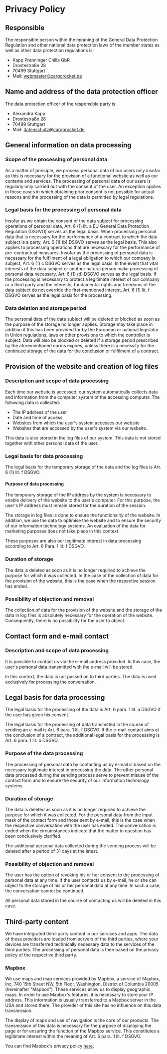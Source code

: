 # Privacy Policy
## Responsible
The responsible person within the meaning of the General Data Protection Regulation and other national data protection laws of the member states as well as other data protection regulations is:

* Kapp Prenninger Chilla GbR
* Drostestraße 28
* 70499 Stuttgart
* Mail: webmaster@cargorocket.de

## Name and address of the data protection officer
The data protection officer of the responsible party is:

* Alexandra Kapp
* Drostestraße 28
* 70499 Stuttgart
* Mail: datenschutz@cargorocket.de

## General information on data processing
### Scope of the processing of personal data
As a matter of principle, we process personal data of our users only insofar as this is necessary for the provision of a functional website as well as our contents and services. The processing of personal data of our users is regularly only carried out with the consent of the user. An exception applies in those cases in which obtaining prior consent is not possible for actual reasons and the processing of the data is permitted by legal regulations. 

### Legal basis for the processing of personal data
Insofar as we obtain the consent of the data subject for processing operations of personal data, Art. 6 (1) lit. a EU General Data Protection Regulation (DSGVO) serves as the legal basis.
When processing personal data that is necessary for the performance of a contract to which the data subject is a party, Art. 6 (1) (b) DSGVO serves as the legal basis. This also applies to processing operations that are necessary for the performance of pre-contractual measures.
Insofar as the processing of personal data is necessary for the fulfilment of a legal obligation to which our company is subject, Art. 6 (1) c DSGVO serves as the legal basis.
In the event that vital interests of the data subject or another natural person make processing of personal data necessary, Art. 6 (1) (d) DSGVO serves as the legal basis.
If the processing is necessary to protect a legitimate interest of our company or a third party and the interests, fundamental rights and freedoms of the data subject do not override the first-mentioned interest, Art. 6 (1) lit. f DSGVO serves as the legal basis for the processing.

### Data deletion and storage period
The personal data of the data subject will be deleted or blocked as soon as the purpose of the storage no longer applies. Storage may take place in addition if this has been provided for by the European or national legislator in Union regulations, laws or other provisions to which the controller is subject. Data will also be blocked or deleted if a storage period prescribed by the aforementioned norms expires, unless there is a necessity for the continued storage of the data for the conclusion or fulfilment of a contract.

## Provision of the website and creation of log files
### Description and scope of data processing
Each time our website is accessed, our system automatically collects data and information from the computer system of the accessing computer. 
The following data is collected:

* The IP address of the user
* Date and time of access
* Websites from which the user's system accesses our website
* Websites that are accessed by the user's system via our website.

This data is also stored in the log files of our system. This data is not stored together with other personal data of the user.

### Legal basis for data processing 
The legal basis for the temporary storage of the data and the log files is Art. 6 (1) lit. f DSGVO.

#### Purpose of data processing
The temporary storage of the IP address by the system is necessary to enable delivery of the website to the user's computer. For this purpose, the user's IP address must remain stored for the duration of the session. 

The storage in log files is done to ensure the functionality of the website. In addition, we use the data to optimise the website and to ensure the security of our information technology systems. An evaluation of the data for marketing purposes does not take place in this context.

These purposes are also our legitimate interest in data processing according to Art. 6 Para. 1 lit. f DSGVO.

### Duration of storage
The data is deleted as soon as it is no longer required to achieve the purpose for which it was collected. In the case of the collection of data for the provision of the website, this is the case when the respective session has ended. 

### Possibility of objection and removal
The collection of data for the provision of the website and the storage of the data in log files is absolutely necessary for the operation of the website. Consequently, there is no possibility for the user to object.

## Contact form and e-mail contact
### Description and scope of data processing
It is possible to contact us via the e-mail address provided. In this case, the user's personal data transmitted with the e-mail will be stored. 

In this context, the data is not passed on to third parties. The data is used exclusively for processing the conversation.

## Legal basis for data processing 
The legal basis for the processing of the data is Art. 6 para. 1 lit. a DSGVO if the user has given his consent.

The legal basis for the processing of data transmitted in the course of sending an e-mail is Art. 6 para. 1 lit. f DSGVO. If the e-mail contact aims at the conclusion of a contract, the additional legal basis for the processing is Art. 6 para. 1 lit. b DSGVO.

### Purpose of the data processing
The processing of personal data by contacting us by e-mail is based on the necessary legitimate interest in processing the data.
The other personal data processed during the sending process serve to prevent misuse of the contact form and to ensure the security of our information technology systems.

### Duration of storage
The data is deleted as soon as it is no longer required to achieve the purpose for which it was collected. For the personal data from the input mask of the contact form and those sent by e-mail, this is the case when the respective conversation with the user has ended. The conversation is ended when the circumstances indicate that the matter in question has been conclusively clarified. 

The additional personal data collected during the sending process will be deleted after a period of 31 days at the latest.
### Possibility of objection and removal
The user has the option of revoking his or her consent to the processing of personal data at any time. If the user contacts us by e-mail, he or she can object to the storage of his or her personal data at any time. In such a case, the conversation cannot be continued.

All personal data stored in the course of contacting us will be deleted in this case.

## Third-party content
We have integrated third-party content in our services and apps. The data of these providers are loaded from servers of the third parties, where your devices are transferred technically necessary data to the services of the third parties. The processing of personal data is then based on the privacy policy of the respective third party.

### Mapbox
We use maps and map services provided by Mapbox, a service of Mapbox, Inc, 740 15th Street NW, 5th Floor, Washington, District of Columbia 20005 (hereinafter "Mapbox"). These services allow us to display geographic maps.  In order to use Mapbox's features, it is necessary to store your IP address. This information is usually transferred to a Mapbox server in the USA and stored there. The provider of this site has no influence on this data transmission.

The display of maps and use of navigation is the core of our products. The transmission of this data is necessary for the purpose of displaying the page or for ensuring the function of the Mapbox service. This constitutes a legitimate interest within the meaning of Art. 6 para. 1 lit. f DSGVO. 

You can find Mapbox's privacy policy <a href="https://www.mapbox.com/privacy/">here</a>.
